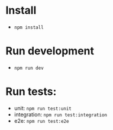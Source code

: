 # Install

- `npm install`

# Run development

- `npm run dev`

# Run tests:

- unit: `npm run test:unit`
- integration: `npm run test:integration`
- e2e: `npm run test:e2e`

